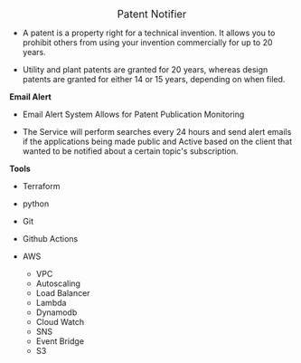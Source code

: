 <p style="text-align: center;"><font size="4">Patent Notifier</font></p>

*   A patent is a property right for a technical invention. It allows you to prohibit others from using your invention commercially for up to 20 years. 

*   Utility and plant patents are granted for 20 years, whereas design patents are granted for either 14 or 15 years, depending on when filed.

**Email Alert**

*   Email Alert System Allows for Patent Publication Monitoring

*   The Service will perform searches every 24 hours and send alert emails if the applications being made public and Active based on the client that wanted to be notified about a certain topic's subscription.

**Tools**

*   Terraform
*   python
*   Git
*   Github Actions
*   AWS
    
    *   VPC
    *   Autoscaling
    *   Load Balancer
    *   Lambda
    *   Dynamodb
    *   Cloud Watch
    *   SNS
    *   Event Bridge
    *   S3
